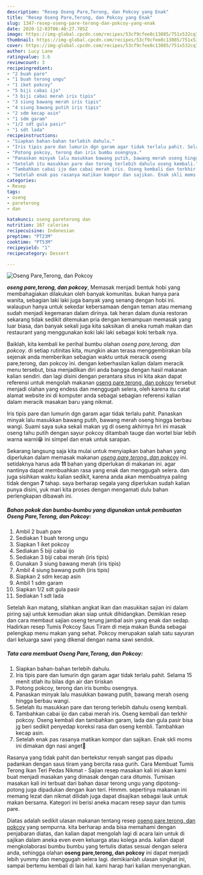 ```yaml
---
description: "Resep Oseng Pare,Terong, dan Pokcoy yang Enak"
title: "Resep Oseng Pare,Terong, dan Pokcoy yang Enak"
slug: 1347-resep-oseng-pare-terong-dan-pokcoy-yang-enak
date: 2020-12-03T06:40:27.705Z
image: https://img-global.cpcdn.com/recipes/53cf9cfee8c13085/751x532cq70/oseng-pareterong-dan-pokcoy-foto-resep-utama.jpg
thumbnail: https://img-global.cpcdn.com/recipes/53cf9cfee8c13085/751x532cq70/oseng-pareterong-dan-pokcoy-foto-resep-utama.jpg
cover: https://img-global.cpcdn.com/recipes/53cf9cfee8c13085/751x532cq70/oseng-pareterong-dan-pokcoy-foto-resep-utama.jpg
author: Lucy Lane
ratingvalue: 3.6
reviewcount: 3
recipeingredient:
- "2 buah pare"
- "1 buah terong ungu"
- "1 iket pokcoy"
- "5 biji cabai ijo"
- "3 biji cabai merah iris tipis"
- "3 siung bawang merah iris tipis"
- "4 siung bawang putih iris tipis"
- "2 sdm kecap asin"
- "1 sdm garam"
- "1/2 sdt gula pasir"
- "1 sdt lada"
recipeinstructions:
- "Siapkan bahan-bahan terlebih dahulu."
- "Iris tipis pare dan lumurin dgn garam agar tidak terlalu pahit. Selama 15 menit stlah itu bilas dgn air dan tiriskan"
- "Potong pokcoy, terong dan iris bumbu osengnya."
- "Panaskan minyak lalu masukkan bawang putih, bawang merah oseng hingga berbau wangi."
- "Setelah itu masukkan pare dan terong terlebih dahulu oseng kembali."
- "Tambahkan cabai ijo dan cabai merah iris. Oseng kembali dan terkhir pokcoy. Oseng kembali dan tambahkan garam, lada dan gula pasir bisa jg beri sedikit penyedap koreksi rasa dan oseng kembli. Tambahkan kecap asin."
- "Setelah enak pas rasanya matikan kompor dan sajikan. Enak skli moms ini dimakan dgn nasi anget🤗"
categories:
- Resep
tags:
- oseng
- pareterong
- dan

katakunci: oseng pareterong dan 
nutrition: 167 calories
recipecuisine: Indonesian
preptime: "PT23M"
cooktime: "PT53M"
recipeyield: "1"
recipecategory: Dessert

---
```



![Oseng Pare,Terong, dan Pokcoy](https://img-global.cpcdn.com/recipes/53cf9cfee8c13085/751x532cq70/oseng-pareterong-dan-pokcoy-foto-resep-utama.jpg)

<b><i>oseng pare,terong, dan pokcoy</i></b>, Memasak menjadi bentuk hobi yang membahagiakan dilakukan oleh banyak komunitas. bukan hanya para wanita, sebagian laki laki juga banyak yang senang dengan hobi ini. walaupun hanya untuk sekedar kebersamaan dengan teman atau memang sudah menjadi kegemaran dalam dirinya. tak heran dalam dunia restoran sekarang tidak sedikit ditemukan pria dengan kemampuan memasak yang luar biasa, dan banyak sekali juga kita saksikan di aneka rumah makan dan restaurant yang menggunakan koki laki laki sebagai koki terbaik nya.

Baiklah, kita kembali ke perihal bumbu olahan <i>oseng pare,terong, dan pokcoy</i>. di setiap rutinitas kita, mungkin akan terasa menggembirakan bila sejenak anda memberikan sebagian waktu untuk meracik oseng pare,terong, dan pokcoy ini. dengan keberhasilan kalian dalam meracik menu tersebut, bisa menjadikan diri anda bangga dengan hasil makanan kalian sendiri. dan lagi disini dengan perantara situs ini kita akan dapat referensi untuk mengolah makanan <u>oseng pare,terong, dan pokcoy</u> tersebut menjadi olahan yang endess dan menggugah selera, oleh karena itu catat alamat website ini di komputer anda sebagai sebagian referensi kalian dalam meracik masakan baru yang nikmat.

Iris tipis pare dan lumurin dgn garam agar tidak terlalu pahit. Panaskan minyak lalu masukkan bawang putih, bawang merah oseng hingga berbau wangi. Suami saya suka sekali makan yg di oseng akhirnya hri ini masak oseng tahu putih dengan sayur pokcoy ditambah tauge dan wortel biar lebih warna warni😁 ini simpel dan enak untuk sarapan.


Sekarang langsung saja kita mulai untuk menyiapkan bahan bahan yang diperlukan dalam memasak makanan <u><i>oseng pare,terong, dan pokcoy</i></u> ini. setidaknya harus ada <b>11</b> bahan yang diperlukan di makanan ini. agar nantinya dapat membuahkan rasa yang enak dan menggugah selera. dan juga sisihkan waktu kalian sedikit, karena anda akan membuatnya paling tidak dengan <b>7</b> tahap. saya berharap segala yang diperlukan sudah kalian punya disini, yuk mari kita proses dengan mengamati dulu bahan perlengkapan dibawah ini.

<!--inarticleads1-->

##### Bahan pokok dan bumbu-bumbu yang digunakan untuk pembuatan Oseng Pare,Terong, dan Pokcoy:

1. Ambil 2 buah pare
1. Sediakan 1 buah terong ungu
1. Siapkan 1 iket pokcoy
1. Sediakan 5 biji cabai ijo
1. Sediakan 3 biji cabai merah (iris tipis)
1. Gunakan 3 siung bawang merah (iris tipis)
1. Ambil 4 siung bawang putih (iris tipis)
1. Siapkan 2 sdm kecap asin
1. Ambil 1 sdm garam
1. Siapkan 1/2 sdt gula pasir
1. Sediakan 1 sdt lada


Setelah ikan matang, silahkan angkat ikan dan masukkan sajian ini dalam piring saji untuk kemudian akan siap untuk dihidangkan. Demikian resep dan cara membaut sajian oseng terung jambal asin yang enak dan sedap. Hadirkan resep Tumis Pokcoy Saus Tiram di meja makan Bunda sebagai pelengkap menu makan yang sehat. Pokcoy merupakan salah satu sayuran dari keluarga sawi yang dikenal dengan nama sawi sendok. 

<!--inarticleads2-->

##### Tata cara membuat Oseng Pare,Terong, dan Pokcoy:

1. Siapkan bahan-bahan terlebih dahulu.
1. Iris tipis pare dan lumurin dgn garam agar tidak terlalu pahit. Selama 15 menit stlah itu bilas dgn air dan tiriskan
1. Potong pokcoy, terong dan iris bumbu osengnya.
1. Panaskan minyak lalu masukkan bawang putih, bawang merah oseng hingga berbau wangi.
1. Setelah itu masukkan pare dan terong terlebih dahulu oseng kembali.
1. Tambahkan cabai ijo dan cabai merah iris. Oseng kembali dan terkhir pokcoy. Oseng kembali dan tambahkan garam, lada dan gula pasir bisa jg beri sedikit penyedap koreksi rasa dan oseng kembli. Tambahkan kecap asin.
1. Setelah enak pas rasanya matikan kompor dan sajikan. Enak skli moms ini dimakan dgn nasi anget🤗


Rasanya yang tidak pahit dan bertekstur renyah sangat pas dipadu padankan dengan saus tiram yang bercita rasa gurih. Cara Membuat Tumis Terong Ikan Teri Pedas Nikmat - Sajian resep masakan kali ini akan kami buat menjadi masakan yang dimasak dengan cara ditumis. Tumisan masakan kali ini terbuat dari bahan dasar terong ungu yang dipotong-potong juga dipadukan dengan ikan teri. Hmmm. sepertinya makanan ini memang lezat dan nikmat dilidah juga dapat disajikan sebagai lauk untuk makan bersama. Kategori ini berisi aneka macam resep sayur dan tumis pare. 

Diatas adalah sedikit ulasan makanan tentang resep <u>oseng pare,terong, dan pokcoy</u> yang sempurna. kita berharap anda bisa memahami dengan penjabaran diatas, dan kalian dapat mengolah lagi di acara lain untuk di sajikan dalam aneka even even keluarga atau kolega anda. kalian dapat mengkolaborasi bumbu bumbu yang tertulis diatas sesuai dengan selera anda, sehingga olahan <b>oseng pare,terong, dan pokcoy</b> ini dapat menjadi lebih yummy dan menggugah selera lagi. demikianlah ulasan singkat ini, sampai bertemu kembali di lain hal. kami harap hari kalian menyenangkan.

